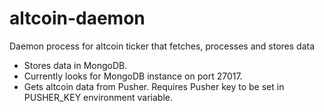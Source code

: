 # altcoin-daemon
Daemon process for altcoin ticker that fetches, processes and stores data

 - Stores data in MongoDB.
 - Currently looks for MongoDB instance on port 27017.
 - Gets altcoin data from Pusher. Requires Pusher key to be set in PUSHER_KEY environment variable.

